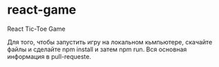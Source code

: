 # react-game
React Tic-Toe Game

Для того, чтобы запустить игру на локальном кьмпьютере, скачайте файлы и сделайте npm install и затем npm run.
Вся основная информация в pull-requeste.

